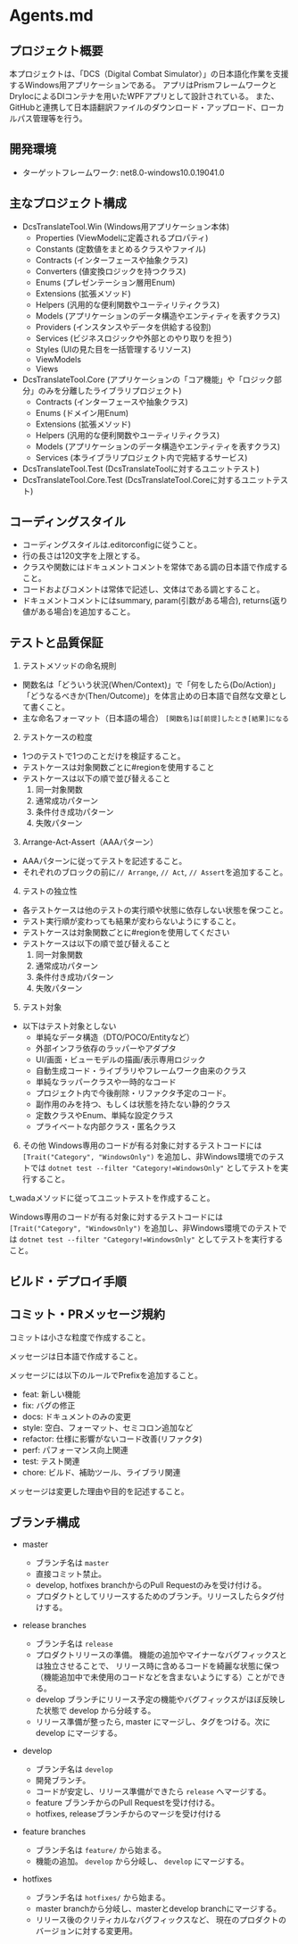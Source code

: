 # Agents.md

## プロジェクト概要

本プロジェクトは、「DCS（Digital Combat Simulator）」の日本語化作業を支援するWindows用アプリケーションである。
アプリはPrismフレームワークとDryIocによるDIコンテナを用いたWPFアプリとして設計されている。
また、GitHubと連携して日本語翻訳ファイルのダウンロード・アップロード、ローカルパス管理等を行う。

## 開発環境
- ターゲットフレームワーク: net8.0-windows10.0.19041.0

## 主なプロジェクト構成

- DcsTranslateTool.Win (Windows用アプリケーション本体)
    - Properties (ViewModelに定義されるプロパティ)
    - Constants (定数値をまとめるクラスやファイル)
    - Contracts (インターフェースや抽象クラス)
    - Converters (値変換ロジックを持つクラス)
    - Enums (プレゼンテーション層用Enum)
    - Extensions (拡張メソッド)
    - Helpers (汎用的な便利関数やユーティリティクラス)
    - Models (アプリケーションのデータ構造やエンティティを表すクラス)
    - Providers (インスタンスやデータを供給する役割)
    - Services (ビジネスロジックや外部とのやり取りを担う)
    - Styles (UIの見た目を一括管理するリソース)
    - ViewModels
    - Views
- DcsTranslateTool.Core (アプリケーションの「コア機能」や「ロジック部分」のみを分離したライブラリプロジェクト)
    - Contracts (インターフェースや抽象クラス)
    - Enums (ドメイン用Enum)
    - Extensions (拡張メソッド)
    - Helpers (汎用的な便利関数やユーティリティクラス)
    - Models (アプリケーションのデータ構造やエンティティを表すクラス)
    - Services (本ライブラリプロジェクト内で完結するサービス)
- DcsTranslateTool.Test (DcsTranslateToolに対するユニットテスト)
- DcsTranslateTool.Core.Test (DcsTranslateTool.Coreに対するユニットテスト)

## コーディングスタイル

- コーディングスタイルは.editorconfigに従うこと。
- 行の長さは120文字を上限とする。
- クラスや関数にはドキュメントコメントを常体である調の日本語で作成すること。
- コードおよびコメントは常体で記述し、文体はである調とすること。
- ドキュメントコメントにはsummary, param(引数がある場合), returns(返り値がある場合)を追加すること。

## テストと品質保証

1. テストメソッドの命名規則
- 関数名は「どういう状況(When/Context)」で「何をしたら(Do/Action)」「どうなるべきか(Then/Outcome)」を体言止めの日本語で自然な文章として書くこと。
- 主な命名フォーマット（日本語の場合） `[関数名]は[前提]したとき[結果]になる`


2. テストケースの粒度
- 1つのテストで1つのことだけを検証すること。
- テストケースは対象関数ごとに#regionを使用すること
- テストケースは以下の順で並び替えること
    1. 同一対象関数
    2. 通常成功パターン
    3. 条件付き成功パターン
    4. 失敗パターン

3. Arrange-Act-Assert（AAAパターン）
- AAAパターンに従ってテストを記述すること。
- それぞれのブロックの前に`// Arrange`, `// Act`, `// Assert`を追加すること。

4. テストの独立性
- 各テストケースは他のテストの実行順や状態に依存しない状態を保つこと。
- テスト実行順が変わっても結果が変わらないようにすること。
- テストケースは対象関数ごとに#regionを使用してください
- テストケースは以下の順で並び替えること
  1. 同一対象関数
  2. 通常成功パターン
  3. 条件付き成功パターン
  4. 失敗パターン

5. テスト対象
- 以下はテスト対象としない
    - 単純なデータ構造（DTO/POCO/Entityなど）
    - 外部インフラ依存のラッパーやアダプタ
    - UI/画面・ビューモデルの描画/表示専用ロジック
    - 自動生成コード・ライブラリやフレームワーク由来のクラス
    - 単純なラッパークラスや一時的なコード
    - プロジェクト内で今後削除・リファクタ予定のコード。
    - 副作用のみを持つ、もしくは状態を持たない静的クラス
    - 定数クラスやEnum、単純な設定クラス
    - プライベートな内部クラス・匿名クラス

6. その他
Windows専用のコードが有る対象に対するテストコードには `[Trait("Category", "WindowsOnly")` を追加し、非Windows環境でのテストでは `dotnet test --filter "Category!=WindowsOnly"` としてテストを実行すること。

t_wadaメソッドに従ってユニットテストを作成すること。

Windows専用のコードが有る対象に対するテストコードには `[Trait("Category", "WindowsOnly")` を追加し、非Windows環境でのテストでは `dotnet test --filter "Category!=WindowsOnly"` としてテストを実行すること。

## ビルド・デプロイ手順

## **コミット・PRメッセージ規約**

コミットは小さな粒度で作成すること。

メッセージは日本語で作成すること。

メッセージには以下のルールでPrefixを追加すること。

- feat: 新しい機能
- fix: バグの修正
- docs: ドキュメントのみの変更
- style: 空白、フォーマット、セミコロン追加など
- refactor: 仕様に影響がないコード改善(リファクタ)
- perf: パフォーマンス向上関連
- test: テスト関連
- chore: ビルド、補助ツール、ライブラリ関連

メッセージは変更した理由や目的を記述すること。

## ブランチ構成
- master
  - ブランチ名は `master`
  - 直接コミット禁止。
  - develop, hotfixes branchからのPull Requestのみを受け付ける。
  - プロダクトとしてリリースするためのブランチ。リリースしたらタグ付けする。

- release branches
  - ブランチ名は `release`
  - プロダクトリリースの準備。 機能の追加やマイナーなバグフィックスとは独立させることで、 リリース時に含めるコードを綺麗な状態に保つ（機能追加中で未使用のコードなどを含まないようにする）ことができる。
  - develop ブランチにリリース予定の機能やバグフィックスがほぼ反映した状態で develop から分岐する。
  - リリース準備が整ったら, master にマージし、タグをつける。次に develop にマージする。

- develop
  - ブランチ名は `develop`
  - 開発ブランチ。
  - コードが安定し、リリース準備ができたら `release` へマージする。
  - feature ブランチからのPull Requestを受け付ける。
  - hotfixes, releaseブランチからのマージを受け付ける
- feature branches
  - ブランチ名は `feature/` から始まる。
  - 機能の追加。 `develop` から分岐し、 `develop` にマージする。
- hotfixes
  - ブランチ名は `hotfixes/` から始まる。
  - master branchから分岐し、masterとdevelop branchにマージする。
  - リリース後のクリティカルなバグフィックスなど、 現在のプロダクトのバージョンに対する変更用。
